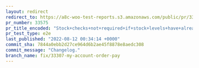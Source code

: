 ```yaml
---
layout: redirect
redirect_to: https://a8c-woo-test-reports.s3.amazonaws.com/public/pr/33575/e2e/index.html
pr_number: 33575
pr_title_encoded: "Stock+checks+not+required+if+stock+levels+have+already+been+reduced."
pr_test_type: e2e
last_published: "2022-08-12 00:34:14 +0000"
commit_sha: 7844a0ebb2d27ce964d6b2ae45f8878e8aedc308
commit_message: "Changelog."
branch_name: fix/33307-my-account-order-pay
---
```

